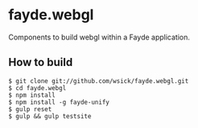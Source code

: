 # fayde.webgl
Components to build webgl within a Fayde application.

## How to build

```
$ git clone git://github.com/wsick/fayde.webgl.git
$ cd fayde.webgl
$ npm install
$ npm install -g fayde-unify
$ gulp reset
$ gulp && gulp testsite
```
